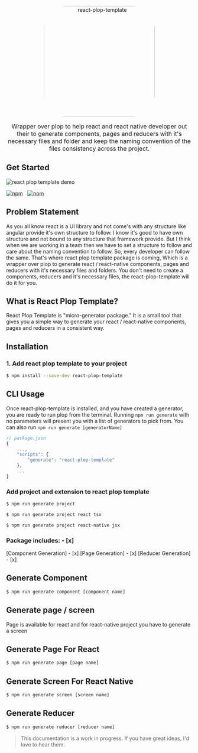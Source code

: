 <p align="center">
  <a href="https://reactnativeelements.com/">
    <img
      alt="react-plop-template"
      src="https://res.cloudinary.com/dlyvwrwfu/image/upload/v1639227403/npm%20package%20images/PLOP_ngdiwn.png"
      width="300"
      style="border-radius: 20%"
    />
  </a>
</p>

<p align="center" style="font-size:1.0rem;">
    Wrapper over plop to help react and react native developer out their to generate components, pages and reducers with it's necessary files and folder and keep the naming convention of the files consistency across the project.
</p>

## Get Started 
![react plop template demo](https://i.imgur.com/LDoV34p.gif)

[![npm](https://img.shields.io/npm/dm/react-plop-template.svg)](https://www.npmjs.com/package/react-plop-template)
&nbsp;
[![npm](https://img.shields.io/npm/v/react-plop-template.svg)](https://www.npmjs.com/package/react-plop-template)
## Problem Statement
As you all know react is a UI library and not come's with any structure like angular provide it's own structure to follow.
I know it's good to have own structure and not bound to any structure that framework provide. But I think when we are working in a team then we have to set a structure to follow and care about the naming convention to follow. So, every developer can follow the same.
That's where react plop template package is coming, Which is a wrapper over plop to generate react / react-native components, pages and reducers with it's necessary files and folders. You don't need to create a components, reducers and it's necessary files, the react-plop-template will do it for you.  
## What is React Plop Template?
React Plop Template is "micro-generator package." 
It is a small tool that gives you a simple way to generate your react / react-native components, pages and reducers in a consistent way. 
## Installation
### 1. Add react plop template to your project
```sh
$ npm install --save-dev react-plop-template
```
## CLI Usage
Once react-plop-template is installed, and you have created a generator, you are ready to run plop from the terminal. Running `npm run generate` with no parameters will present you with a list of generators to pick from. You can also run `npm run generate [generatorName]`

```javascript
// package.json
{
    ...,
    "scripts": {
        "generate": "react-plop-template"
    },
    ...
}
```
### Add project and extension to react plop template
```sh
$ npm run generate project
```
```sh
$ npm run generate project react tsx
```
```sh
$ npm run generate project react-native jsx
```
### Package includes: - [x]
[Component Generation] - [x]
[Page Generation] - [x]
[Reducer Generation] - [x]
## Generate Component
```sh
$ npm run generate component [component name]
```
## Generate page / screen 
Page is available for react and for react-native project you have to generate a screen
## Generate Page For React
```sh
$ npm run generate page [page name]
```
## Generate Screen For React Native
```sh
$ npm run generate screen [screen name]
```
## Generate Reducer
```sh
$ npm run generate reducer [reducer name]
```
> This documentation is a work in progress. If you have great ideas, I'd love to hear them.
